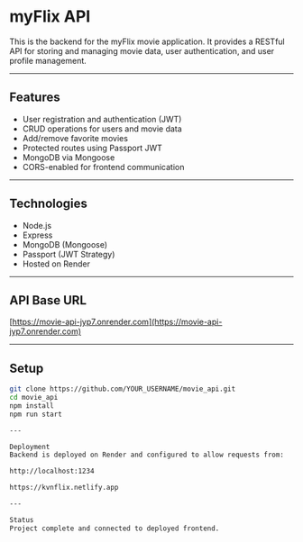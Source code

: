 # myFlix API

This is the backend for the myFlix movie application. It provides a RESTful API for storing and managing movie data, user authentication, and user profile management.

---

## Features

- User registration and authentication (JWT)
- CRUD operations for users and movie data
- Add/remove favorite movies
- Protected routes using Passport JWT
- MongoDB via Mongoose
- CORS-enabled for frontend communication

---

## Technologies

- Node.js
- Express
- MongoDB (Mongoose)
- Passport (JWT Strategy)
- Hosted on Render

---

## API Base URL

[https://movie-api-jyp7.onrender.com](https://movie-api-jyp7.onrender.com)

---

## Setup

```bash
git clone https://github.com/YOUR_USERNAME/movie_api.git
cd movie_api
npm install
npm run start

---

Deployment
Backend is deployed on Render and configured to allow requests from:

http://localhost:1234

https://kvnflix.netlify.app

---

Status
Project complete and connected to deployed frontend.
```
